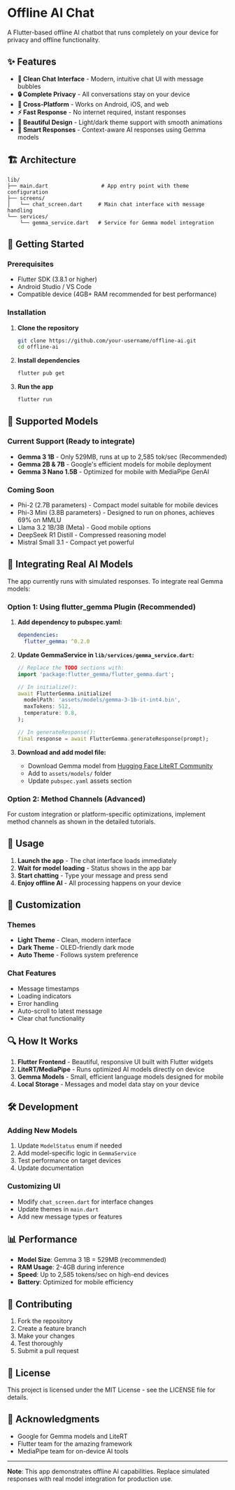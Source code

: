 # Offline AI Chat

A Flutter-based offline AI chatbot that runs completely on your device for privacy and offline functionality.

## ✨ Features

- **💬 Clean Chat Interface** - Modern, intuitive chat UI with message bubbles
- **🔒 Complete Privacy** - All conversations stay on your device
- **📱 Cross-Platform** - Works on Android, iOS, and web
- **⚡ Fast Response** - No internet required, instant responses
- **🎨 Beautiful Design** - Light/dark theme support with smooth animations
- **🤖 Smart Responses** - Context-aware AI responses using Gemma models

## 🏗️ Architecture

```
lib/
├── main.dart                 # App entry point with theme configuration
├── screens/
│   └── chat_screen.dart     # Main chat interface with message handling
└── services/
    └── gemma_service.dart   # Service for Gemma model integration
```

## 🚀 Getting Started

### Prerequisites
- Flutter SDK (3.8.1 or higher)
- Android Studio / VS Code
- Compatible device (4GB+ RAM recommended for best performance)

### Installation

1. **Clone the repository**
   ```bash
   git clone https://github.com/your-username/offline-ai.git
   cd offline-ai
   ```

2. **Install dependencies**
   ```bash
   flutter pub get
   ```

3. **Run the app**
   ```bash
   flutter run
   ```

## 🤖 Supported Models

### Current Support (Ready to integrate)
- **Gemma 3 1B** - Only 529MB, runs at up to 2,585 tok/sec (Recommended)
- **Gemma 2B & 7B** - Google's efficient models for mobile deployment
- **Gemma 3 Nano 1.5B** - Optimized for mobile with MediaPipe GenAI

### Coming Soon
- Phi-2 (2.7B parameters) - Compact model suitable for mobile devices
- Phi-3 Mini (3.8B parameters) - Designed to run on phones, achieves 69% on MMLU
- Llama 3.2 1B/3B (Meta) - Good mobile options
- DeepSeek R1 Distill - Compressed reasoning model
- Mistral Small 3.1 - Compact yet powerful

## 🔧 Integrating Real AI Models

The app currently runs with simulated responses. To integrate real Gemma models:

### Option 1: Using flutter_gemma Plugin (Recommended)

1. **Add dependency to pubspec.yaml:**
   ```yaml
   dependencies:
     flutter_gemma: ^0.2.0
   ```

2. **Update GemmaService in `lib/services/gemma_service.dart`:**
   ```dart
   // Replace the TODO sections with:
   import 'package:flutter_gemma/flutter_gemma.dart';
   
   // In initialize():
   await FlutterGemma.initialize(
     modelPath: 'assets/models/gemma-3-1b-it-int4.bin',
     maxTokens: 512,
     temperature: 0.8,
   );
   
   // In generateResponse():
   final response = await FlutterGemma.generateResponse(prompt);
   ```

3. **Download and add model file:**
   - Download Gemma model from [Hugging Face LiteRT Community](https://huggingface.co/litert-community/Gemma3-1B-IT)
   - Add to `assets/models/` folder
   - Update `pubspec.yaml` assets section

### Option 2: Method Channels (Advanced)

For custom integration or platform-specific optimizations, implement method channels as shown in the detailed tutorials.

## 📱 Usage

1. **Launch the app** - The chat interface loads immediately
2. **Wait for model loading** - Status shows in the app bar
3. **Start chatting** - Type your message and press send
4. **Enjoy offline AI** - All processing happens on your device

## 🎨 Customization

### Themes
- **Light Theme** - Clean, modern interface
- **Dark Theme** - OLED-friendly dark mode
- **Auto Theme** - Follows system preference

### Chat Features
- Message timestamps
- Loading indicators
- Error handling
- Auto-scroll to latest message
- Clear chat functionality

## 🔍 How It Works

1. **Flutter Frontend** - Beautiful, responsive UI built with Flutter widgets
2. **LiteRT/MediaPipe** - Runs optimized AI models directly on device
3. **Gemma Models** - Small, efficient language models designed for mobile
4. **Local Storage** - Messages and model data stay on your device

## 🛠️ Development

### Adding New Models
1. Update `ModelStatus` enum if needed
2. Add model-specific logic in `GemmaService`
3. Test performance on target devices
4. Update documentation

### Customizing UI
- Modify `chat_screen.dart` for interface changes
- Update themes in `main.dart`
- Add new message types or features

## 📊 Performance

- **Model Size**: Gemma 3 1B = 529MB (recommended)
- **RAM Usage**: 2-4GB during inference
- **Speed**: Up to 2,585 tokens/sec on high-end devices
- **Battery**: Optimized for mobile efficiency

## 🤝 Contributing

1. Fork the repository
2. Create a feature branch
3. Make your changes
4. Test thoroughly
5. Submit a pull request

## 📄 License

This project is licensed under the MIT License - see the LICENSE file for details.

## 🙏 Acknowledgments

- Google for Gemma models and LiteRT
- Flutter team for the amazing framework
- MediaPipe team for on-device AI tools

---

**Note**: This app demonstrates offline AI capabilities. Replace simulated responses with real model integration for production use.
